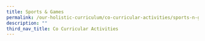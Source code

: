 ```yaml
---
title: Sports & Games
permalink: /our-holistic-curriculum/co-curricular-activities/sports-n-games/basketball
description: ""
third_nav_title: Co Curricular Activities
---
```



